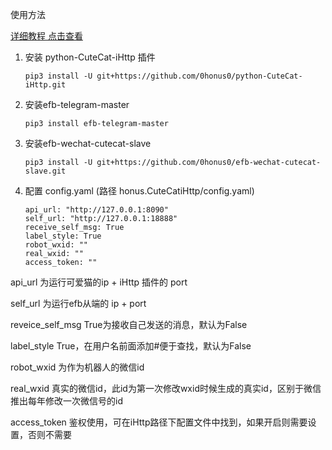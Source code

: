 使用方法

[详细教程 点击查看](https://blog.honus.top/2022/04/09/569.html)

1. 安装 python-CuteCat-iHttp 插件

   ```
   pip3 install -U git+https://github.com/0honus0/python-CuteCat-iHttp.git
   ```
2. 安装efb-telegram-master

   ```
   pip3 install efb-telegram-master
   ```
3. 安装efb-wechat-cutecat-slave

   ```
   pip3 install -U git+https://github.com/0honus0/efb-wechat-cutecat-slave.git
   ```
4. 配置 config.yaml (路径 honus.CuteCatiHttp/config.yaml)

   ```
   api_url: "http://127.0.0.1:8090"
   self_url: "http://127.0.0.1:18888"
   receive_self_msg: True
   label_style: True
   robot_wxid: ""
   real_wxid: ""
   access_token: ""
   ```

api_url 为运行可爱猫的ip + iHttp 插件的 port

self_url 为运行efb从端的 ip + port

reveice_self_msg True为接收自己发送的消息，默认为False

label_style True，在用户名前面添加#便于查找，默认为False

robot_wxid 为作为机器人的微信id

real_wxid 真实的微信id，此id为第一次修改wxid时候生成的真实id，区别于微信推出每年修改一次微信号的id

access_token 鉴权使用，可在iHttp路径下配置文件中找到，如果开启则需要设置，否则不需要
